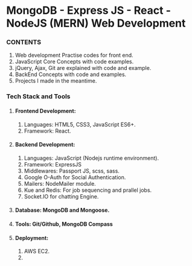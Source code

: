 # MongoDB - Express JS - React - NodeJS (MERN) Web Development

### CONTENTS

1. Web development Practise codes for front end.
2. JavaScript Core Concepts with code examples.
3. jQuery, Ajax, Git are explained with code and example.
4. BackEnd Concepts with code and examples.
5. Projects I made in the meantime.

### Tech Stack and Tools

1. #### Frontend Development:

   1. Languages: HTML5, CSS3, JavaScript ES6+.
   2. Framework: React.
2. #### Backend Development:

   1. Languages: JavaScript (Nodejs runtime environment).
   2. Framework: ExpressJS
   3. Middlewares: Passport JS, scss, sass.
   4. Google O-Auth for Social Authentication.
   5. Mailers: NodeMailer module.
   6. Kue and Redis: For job sequencing and prallel jobs.
   7. Socket.IO for chatting Engine.
3. #### Database: MongoDB and Mongoose.
4. #### Tools: Git/Github, MongoDB Compass
5. #### Deployment:
   1. AWS EC2.
   2. 
